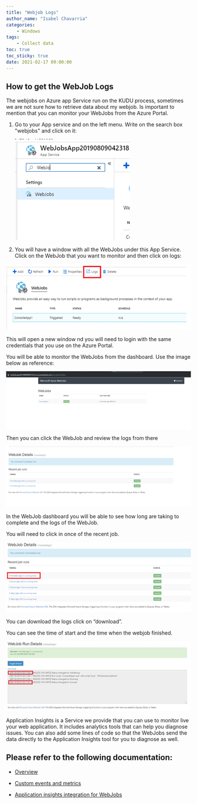 ```yaml
---
title: "Webjob Logs"
author_name: "Isabel Chavarria"
categories:
    - Windows
tags:
    - Collect data
toc: true
toc_sticky: true
date: 2021-02-17 09:00:00
---
```

## How to get the WebJob Logs

The webjobs on Azure app Service run on the KUDU process, sometimes we are not sure how to retrieve data about my webjob. Is important to mention that you can monitor your WebJobs from the Azure Portal. 

1. Go to your App service and on the left menu. Write on the search box "webjobs" and click on it:

    ![flow](/media/2021/webjob/01.png)

2. You will have a window with all the WebJobs under this App Service. Click on the WebJob that you want to monitor and then click on logs:

![flow](/media/2021/webjob/02.png)

This will open a new window nd you will need to login with the same credentials that you use on the Azure Portal. 

You will be able to monitor the WebJobs from the dashboard. Use the image below as reference: 

![flow](/media/2021/webjob/03.png)

Then you can click the WebJob and review the logs from there

![flow](/media/2021/webjob/04.png)

In the WebJob dashboard you will be able to see how long are taking to complete and the logs of the WebJob. 

You will need to click in once of the recent job. 

![flow](/media/2021/webjob/05.png)

You can download the logs click on “download”.

You can see the time of start and the time when the webjob finished.

![flow](/media/2021/webjob/06.png)

Application Insights is a Service we provide that you can use to monitor live your web application. It includes analytics tools that can help you diagnose issues. You can also add some lines of code so that the WebJobs send the data directly to the Application Insights tool for you to diagnose as well.

## Please refer to the following documentation:

- [Overview](https://docs.microsoft.com/en-us/azure/application-insights/app-insights-overview )

- [Custom events and metrics](https://docs.microsoft.com/en-us/azure/application-insights/app-insights-api-custom-events-metrics)

- [Application insights integration for WebJobs](https://github.com/Azure/azure-webjobs-sdk/wiki/Application-Insights-Integration)